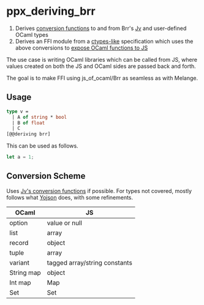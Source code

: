 
# ppx_deriving_brr

1. Derives [conversion functions](https://erratique.ch/software/brr/doc/ffi_cookbook.html#iface_class) to and from Brr's [Jv](https://erratique.ch/software/brr/doc/Jv/index.html) and user-defined OCaml types
2. Derives an FFI module from a [ctypes-like](https://github.com/dbuenzli/brr/issues/16) specification which uses the above conversions to [expose OCaml functions to JS](https://erratique.ch/software/brr/doc/ffi_cookbook.html#export)

The use case is writing OCaml libraries which can be called from JS, where values created on both the JS and OCaml sides are passed back and forth.

The goal is to make FFI using js_of_ocaml/Brr as seamless as with Melange.

## Usage

```ocaml
type v =
  | A of string * bool
  | B of float
  | C
[@@deriving brr]
```

This can be used as follows.

```js
let a = 1;
```

## Conversion Scheme

Uses [Jv's conversion functions](https://erratique.ch/software/brr/doc/Jv/index.html) if possible.
For types not covered, mostly follows what [Yojson](https://ocaml-community.github.io/yojson/yojson/Yojson/Safe/index.html) does, with some refinements.

| OCaml      | JS                            |
| ---------- | ----------------------------- |
| option     | value or null                 |
| list       | array                         |
| record     | object                        |
| tuple      | array                         |
| variant    | tagged array/string constants |
| String map | object                        |
| Int map    | Map                           |
| Set        | Set                           |
